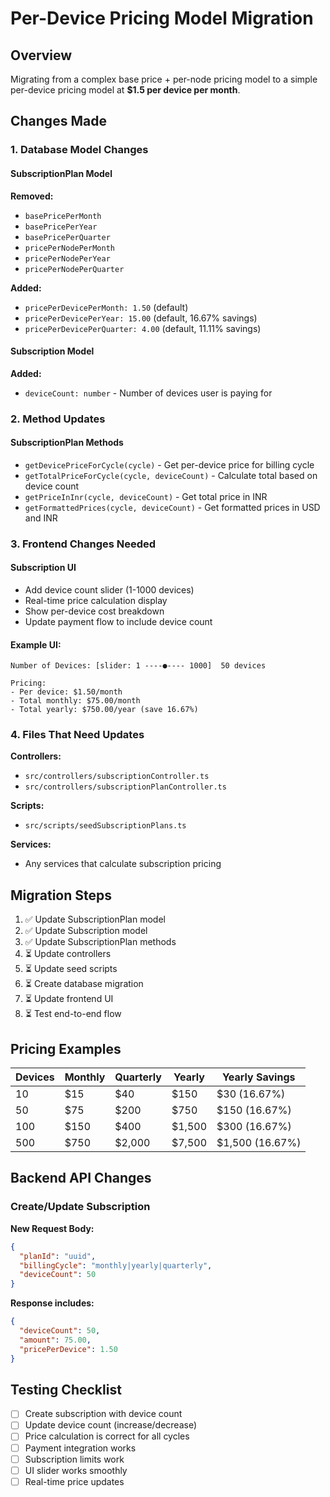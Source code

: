 # Per-Device Pricing Model Migration

## Overview
Migrating from a complex base price + per-node pricing model to a simple per-device pricing model at **$1.5 per device per month**.

## Changes Made

### 1. Database Model Changes

#### SubscriptionPlan Model
**Removed:**
- `basePricePerMonth`
- `basePricePerYear`
- `basePricePerQuarter`
- `pricePerNodePerMonth`
- `pricePerNodePerYear`
- `pricePerNodePerQuarter`

**Added:**
- `pricePerDevicePerMonth: 1.50` (default)
- `pricePerDevicePerYear: 15.00` (default, 16.67% savings)
- `pricePerDevicePerQuarter: 4.00` (default, 11.11% savings)

#### Subscription Model
**Added:**
- `deviceCount: number` - Number of devices user is paying for

### 2. Method Updates

#### SubscriptionPlan Methods
- `getDevicePriceForCycle(cycle)` - Get per-device price for billing cycle
- `getTotalPriceForCycle(cycle, deviceCount)` - Calculate total based on device count
- `getPriceInInr(cycle, deviceCount)` - Get total price in INR
- `getFormattedPrices(cycle, deviceCount)` - Get formatted prices in USD and INR

### 3. Frontend Changes Needed

#### Subscription UI
- Add device count slider (1-1000 devices)
- Real-time price calculation display
- Show per-device cost breakdown
- Update payment flow to include device count

#### Example UI:
```
Number of Devices: [slider: 1 ----●---- 1000]  50 devices

Pricing:
- Per device: $1.50/month
- Total monthly: $75.00/month
- Total yearly: $750.00/year (save 16.67%)
```

### 4. Files That Need Updates

**Controllers:**
- `src/controllers/subscriptionController.ts`
- `src/controllers/subscriptionPlanController.ts`

**Scripts:**
- `src/scripts/seedSubscriptionPlans.ts`

**Services:**
- Any services that calculate subscription pricing

## Migration Steps

1. ✅ Update SubscriptionPlan model
2. ✅ Update Subscription model
3. ✅ Update SubscriptionPlan methods
4. ⏳ Update controllers
5. ⏳ Update seed scripts
6. ⏳ Create database migration
7. ⏳ Update frontend UI
8. ⏳ Test end-to-end flow

## Pricing Examples

| Devices | Monthly | Quarterly | Yearly | Yearly Savings |
|---------|---------|-----------|--------|----------------|
| 10      | $15     | $40       | $150   | $30 (16.67%)   |
| 50      | $75     | $200      | $750   | $150 (16.67%)  |
| 100     | $150    | $400      | $1,500 | $300 (16.67%)  |
| 500     | $750    | $2,000    | $7,500 | $1,500 (16.67%)|

## Backend API Changes

### Create/Update Subscription
**New Request Body:**
```json
{
  "planId": "uuid",
  "billingCycle": "monthly|yearly|quarterly",
  "deviceCount": 50
}
```

**Response includes:**
```json
{
  "deviceCount": 50,
  "amount": 75.00,
  "pricePerDevice": 1.50
}
```

## Testing Checklist

- [ ] Create subscription with device count
- [ ] Update device count (increase/decrease)
- [ ] Price calculation is correct for all cycles
- [ ] Payment integration works
- [ ] Subscription limits work
- [ ] UI slider works smoothly
- [ ] Real-time price updates
